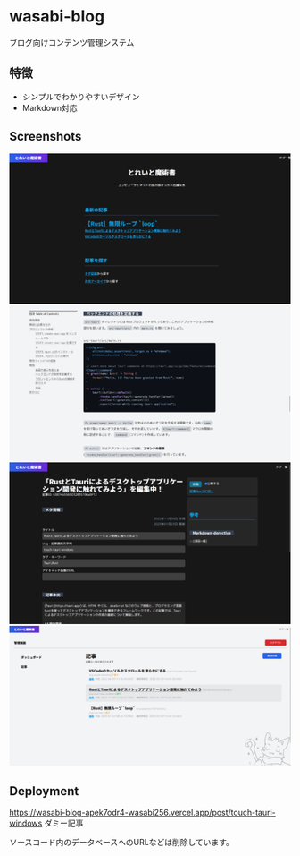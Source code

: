 # wasabi-blog
ブログ向けコンテンツ管理システム

## 特徴
- シンプルでわかりやすいデザイン
- Markdown対応

## Screenshots
![](image/sc1.png)
![](image/sc2.png)
![](image/sc3.png)
![](image/sc4.png)

## Deployment
https://wasabi-blog-apek7odr4-wasabi256.vercel.app/post/touch-tauri-windows
ダミー記事

ソースコード内のデータベースへのURLなどは削除しています。
